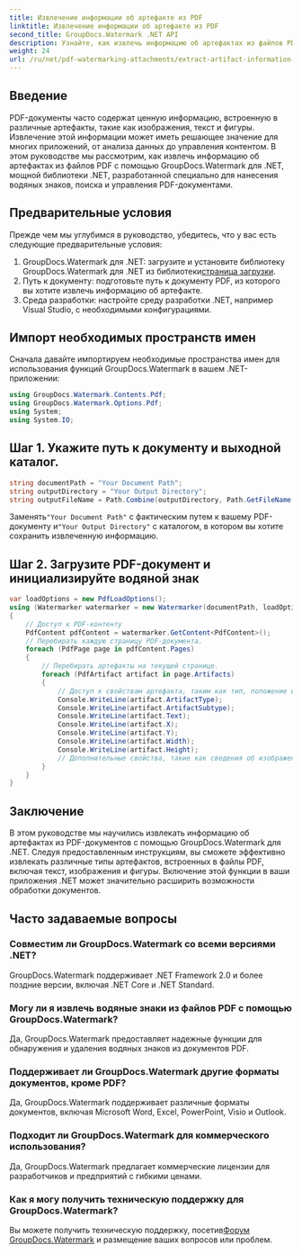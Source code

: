 ```yaml
---
title: Извлечение информации об артефакте из PDF
linktitle: Извлечение информации об артефакте из PDF
second_title: GroupDocs.Watermark .NET API
description: Узнайте, как извлечь информацию об артефактах из файлов PDF с помощью GroupDocs.Watermark для .NET. Расширьте свои возможности обработки документов.
weight: 24
url: /ru/net/pdf-watermarking-attachments/extract-artifact-information-pdf/
---
```

## Введение
PDF-документы часто содержат ценную информацию, встроенную в различные артефакты, такие как изображения, текст и фигуры. Извлечение этой информации может иметь решающее значение для многих приложений, от анализа данных до управления контентом. В этом руководстве мы рассмотрим, как извлечь информацию об артефактах из файлов PDF с помощью GroupDocs.Watermark для .NET, мощной библиотеки .NET, разработанной специально для нанесения водяных знаков, поиска и управления PDF-документами.
## Предварительные условия
Прежде чем мы углубимся в руководство, убедитесь, что у вас есть следующие предварительные условия:
1.  GroupDocs.Watermark для .NET: загрузите и установите библиотеку GroupDocs.Watermark для .NET из библиотеки[страница загрузки](https://releases.groupdocs.com/Watermark/net/).
2. Путь к документу: подготовьте путь к документу PDF, из которого вы хотите извлечь информацию об артефакте.
3. Среда разработки: настройте среду разработки .NET, например Visual Studio, с необходимыми конфигурациями.

## Импорт необходимых пространств имен
Сначала давайте импортируем необходимые пространства имен для использования функций GroupDocs.Watermark в вашем .NET-приложении:
```csharp
using GroupDocs.Watermark.Contents.Pdf;
using GroupDocs.Watermark.Options.Pdf;
using System;
using System.IO;
```
## Шаг 1. Укажите путь к документу и выходной каталог.
```csharp
string documentPath = "Your Document Path";
string outputDirectory = "Your Output Directory";
string outputFileName = Path.Combine(outputDirectory, Path.GetFileName(documentPath));
```
 Заменять`"Your Document Path"` с фактическим путем к вашему PDF-документу и`"Your Output Directory"` с каталогом, в котором вы хотите сохранить извлеченную информацию.
## Шаг 2. Загрузите PDF-документ и инициализируйте водяной знак
```csharp
var loadOptions = new PdfLoadOptions();
using (Watermarker watermarker = new Watermarker(documentPath, loadOptions))
{
    // Доступ к PDF-контенту
    PdfContent pdfContent = watermarker.GetContent<PdfContent>();
    // Перебирать каждую страницу PDF-документа.
    foreach (PdfPage page in pdfContent.Pages)
    {
        // Перебирать артефакты на текущей странице.
        foreach (PdfArtifact artifact in page.Artifacts)
        {
            // Доступ к свойствам артефакта, таким как тип, положение и содержимое.
            Console.WriteLine(artifact.ArtifactType);
            Console.WriteLine(artifact.ArtifactSubtype);
            Console.WriteLine(artifact.Text);
            Console.WriteLine(artifact.X);
            Console.WriteLine(artifact.Y);
            Console.WriteLine(artifact.Width);
            Console.WriteLine(artifact.Height);
            // Дополнительные свойства, такие как сведения об изображении, также могут быть доступны, если это применимо.
        }
    }
}
```

## Заключение
В этом руководстве мы научились извлекать информацию об артефактах из PDF-документов с помощью GroupDocs.Watermark для .NET. Следуя предоставленным инструкциям, вы сможете эффективно извлекать различные типы артефактов, встроенных в файлы PDF, включая текст, изображения и фигуры. Включение этой функции в ваши приложения .NET может значительно расширить возможности обработки документов.
## Часто задаваемые вопросы
### Совместим ли GroupDocs.Watermark со всеми версиями .NET?
GroupDocs.Watermark поддерживает .NET Framework 2.0 и более поздние версии, включая .NET Core и .NET Standard.
### Могу ли я извлечь водяные знаки из файлов PDF с помощью GroupDocs.Watermark?
Да, GroupDocs.Watermark предоставляет надежные функции для обнаружения и удаления водяных знаков из документов PDF.
### Поддерживает ли GroupDocs.Watermark другие форматы документов, кроме PDF?
Да, GroupDocs.Watermark поддерживает различные форматы документов, включая Microsoft Word, Excel, PowerPoint, Visio и Outlook.
### Подходит ли GroupDocs.Watermark для коммерческого использования?
Да, GroupDocs.Watermark предлагает коммерческие лицензии для разработчиков и предприятий с гибкими ценами.
### Как я могу получить техническую поддержку для GroupDocs.Watermark?
 Вы можете получить техническую поддержку, посетив[Форум GroupDocs.Watermark](https://forum.groupdocs.com/c/watermark/19) и размещение ваших вопросов или проблем.
